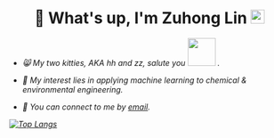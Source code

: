 <p align="center">
  <h1 height="200px" align="center">
 🤠 What's up, I'm Zuhong Lin <img src="https://cdn.jsdelivr.net/gh/MaleWeb/picture/images/techblog/hi.gif" width="25"></h1> <p align="center"></p> </p>
  
- <p><em> 😸 My two kitties, AKA hh and zz, salute you <img src="https://github.com/lzhzzzzwill/lzhzzzzwill/blob/main/kitty/hhzz.png" width="50">  .

- 🧐 My interest lies in applying machine learning to chemical & environmental engineering.

- 📮 You can connect to me by [email](mailto:lzhzzzzgkbs@163.com).


[![Top Langs](https://github-readme-stats.vercel.app/api/top-langs/?username=lzhzzzzwill)](https://github.com/anuraghazra/github-readme-stats)
